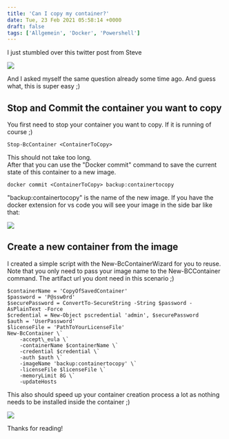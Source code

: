 ```yaml
---
title: 'Can I copy my container?'
date: Tue, 23 Feb 2021 05:58:14 +0000
draft: false
tags: ['Allgemein', 'Docker', 'Powershell']
---
```


I just stumbled over this twitter post from Steve

![](https://stefanmaron.files.wordpress.com/2021/02/image-3.png)

And I asked myself the same question already some time ago. And guess what, this is super easy ;)

Stop and Commit the container you want to copy
----------------------------------------------

You first need to stop your container you want to copy. If it is running of course ;)

```
Stop-BcContainer <ContainerToCopy>
```

This should not take too long.  
After that you can use the "Docker commit" command to save the current state of this container to a new image.

```
docker commit <ContainerToCopy> backup:containertocopy
```

"backup:containertocopy" is the name of the new image. If you have the docker extension for vs code you will see your image in the side bar like that:

![](https://stefanmaron.files.wordpress.com/2021/02/image-4.png)

Create a new container from the image
-------------------------------------

I created a simple script with the New-BcContainerWizard for you to reuse. Note that you only need to pass your image name to the New-BCContainer command. The artifact url you dont need in this scenario ;)

```
$containerName = 'CopyOfSavedContainer'
$password = 'P@ssw0rd'
$securePassword = ConvertTo-SecureString -String $password -AsPlainText -Force
$credential = New-Object pscredential 'admin', $securePassword
$auth = 'UserPassword'
$licenseFile = 'PathToYourLicenseFile'
New-BcContainer \`
    -accept\_eula \`
    -containerName $containerName \`
    -credential $credential \`
    -auth $auth \`
    -imageName 'backup:containertocopy' \`
    -licenseFile $licenseFile \`
    -memoryLimit 8G \`
    -updateHosts
```

This also should speed up your container creation process a lot as nothing needs to be installed inside the container ;)

![](https://stefanmaron.files.wordpress.com/2021/02/image-5.png)

Thanks for reading!